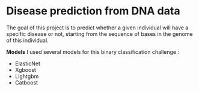 # Disease prediction from DNA data

The goal of this project is to predict whether a given individual will have a specific disease or not, starting from the sequence of bases in the genome of this individual.

**Models**
I used several models for this binary classification challenge : 
* ElasticNet
* Xgboost
* Lightgbm
* Catboost